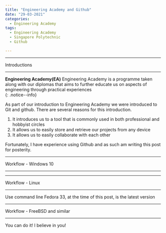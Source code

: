 ```yaml
---
title: "Engineering Academy and Github"
date: "29-03-2021"
categories:
  - Engineering Academy
tags:
  - Engineering Academy
  - Singapore Polytechnic
  - Github

---
```


***

Introductions

***

**Engineering Academy(EA)** Engineering Academy is a programme taken along with our diplomas that aims to further educate us on aspects of engineering through practical experiences   
{: .notice--info}

As part of our introduction to Engineering Academy we were introduced to Git and github. There are several reasons for this introduction.

1. It introduces us to a tool that is commonly used in both professional and hobbyist circles
2. It allows us to easily store and retrieve our projects from any device
3. It allows us to easily collaborate with each other

Fortunately, I have experience using Github and as such am writing this post for posterity.

***

Workflow - Windows 10

***




***

Workflow - Linux

***
Use command line
Fedora 33, at the time of this post, is the latest version

***

Workflow - FreeBSD and similar

***

You can do it! I believe in you!